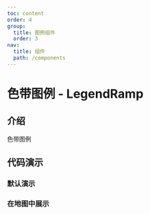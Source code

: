 ```yaml
---
toc: content
order: 4
group:
  title: 图例组件
  order: 3
nav:
  title: 组件
  path: /components
---
```


# 色带图例 - LegendRamp

## 介绍

色带图例

## 代码演示

### 默认演示

<code src="./demos/default.tsx" compact defaultShowCode></code>

### 在地图中展示

<code src="./demos/map-default.tsx" compact defaultShowCode></code>

<API></API>
